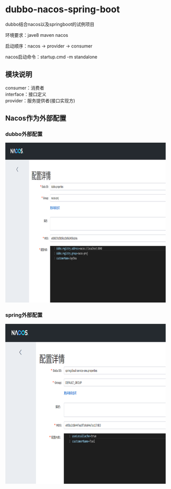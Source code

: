 # dubbo-nacos-spring-boot

dubbo结合nacos以及springboot的试例项目

环境要求：jave8 maven nacos 

启动顺序：nacos -> provider -> consumer

nacos启动命令：startup.cmd -m standalone

## 模块说明
consumer：消费者  
interface：接口定义  
provider：服务提供者(接口实现方) 

## Nacos作为外部配置

### dubbo外部配置
<img width="800" height="500" src="https://raw.githubusercontent.com/MroZ11/dubbo-nacos-spring-boot/main/dubboPropertiesInNacos.png"/>  

### spring外部配置  
<img width="800" height="500" src="https://raw.githubusercontent.com/MroZ11/dubbo-nacos-spring-boot/main/springPropertiesInNacos.png"/>
